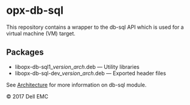 # opx-db-sql
This repository contains a wrapper to the db-sql API which is used for a virtual machine (VM) target.

## Packages
- libopx-db-sql1\_*version*\_*arch*.deb — Utility libraries  
- libopx-db-sql-dev\_*version*\_*arch*.deb — Exported header files

See [Architecture](https://github.com/open-switch/opx-docs/wiki/Architecture) for more information on db-sql module.

© 2017 Dell EMC
